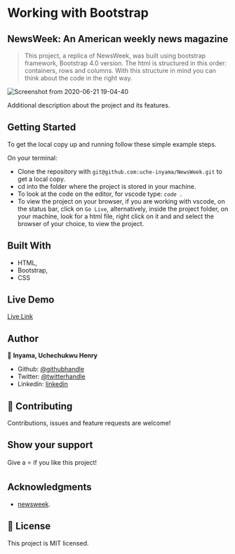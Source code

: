 # Working with Bootstrap

## NewsWeek: An American weekly news magazine

> This project, a replica of NewsWeek, was built using bootstrap framework, Bootstrap 4.0 version. 
> The html is structured in this order: containers, rows and columns. With this structure in mind you can think about the code 
>in the right way.

![Screenshot from 2020-06-21 19-04-40](https://user-images.githubusercontent.com/46329537/85231813-37eda480-b3f2-11ea-9c73-d7d4c2dfe624.png)


Additional description about the project and its features.

## Getting Started

To get the local copy up and running follow these simple example steps.

On your terminal: 

- Clone the repository with `git@github.com:uche-inyama/NewsWeek.git` to get a local copy.
- cd into the folder where the project is stored in your machine.
- To look at the code on the editor, for vscode type: *`code . `*
- To view the project on your browser, if you are working with vscode, on the status bar, click on `Go Live`,
  alternatively, inside the project folder, on your machine, look for a html file, right click on it and 
  and select the browser of your choice, to view the project.

## Built With

- HTML,
- Bootstrap,
- CSS

## Live Demo

[Live Link](https://uche-inyama.github.io/NewsWeek/)

## Author

👤 **Inyama, Uchechukwu Henry**

- Github: [@githubhandle](https://github.com/uche-inyama)
- Twitter: [@twitterhandle](https://twitter.com/euuoc)
- Linkedin: [linkedin](https://www.linkedin.com/in/uchechukwu-inyama-b3429a105/)

## 🤝 Contributing

Contributions, issues and feature requests are welcome!

## Show your support

Give a ⭐️ if you like this project!

## Acknowledgments

- [newsweek](https://www.newsweek.com/).

## 📝 License

This project is MIT licensed.
